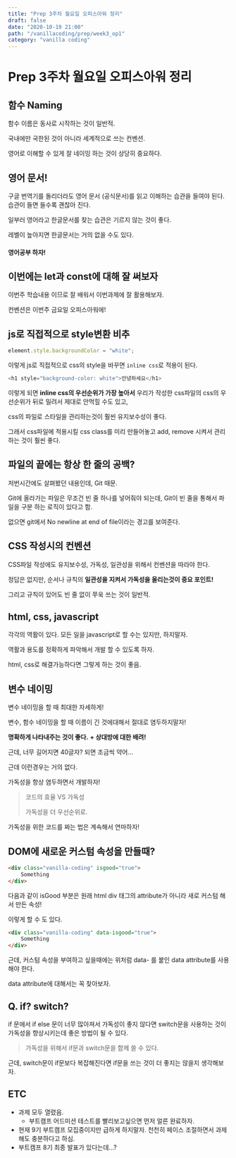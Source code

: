 ```yaml
---
title: "Prep 3주차 월요일 오피스아워 정리"
draft: false
date: "2020-10-19 21:00"
path: "/vanillacoding/prep/week3_op1"
category: "vanilla coding"
---
```




# Prep 3주차 월요일 오피스아워 정리

## 함수 Naming

함수 이름은 동사로 시작하는 것이 일반적.

국내에만 국한된 것이 아니라 세계적으로 쓰는 컨벤션.

영어로 이해할 수 있게 잘 네이밍 하는 것이 상당히 중요하다.



## 영어 문서!

구글 번역기를 돌리더라도 영어 문서 (공식문서)를 읽고 이해하는 습관을 들여야 된다.
습관이 들면 들수록 괜찮아 진다.

일부러 영어라고 한글문서를 찾는 습관은 기르지 않는 것이 좋다.

레벨이 높아지면 한글문서는 거의 없을 수도 있다.

#### 영어공부 하자!



## 이번에는 let과 const에 대해 잘 써보자

이번주 학습내용 이므로 잘 배워서 이번과제에 잘 활용해보자.

컨벤션은 이번주 금요일 오피스아워에!



## js로 직접적으로 style변환 비추

```js
element.style.backgroundColor = "white";
```

이렇게 js로 직접적으로 css의 style을 바꾸면 `inline css`로 적용이 된다.

```js
<h1 style="background-color: white">안녕하세요</h1>
```

이렇게 되면 **inline css의 우선순위가 가장 높아서** 우리가 작성한 css파일의 css의 우선순위가 뒤로 밀려서 제대로 안먹힐 수도 있고,

css의 파일로 스타일을 관리하는것이 훨씬 유지보수성이 좋다.

그래서 css파일에 적용시킬 css class를 미리 만들어놓고 add, remove 시켜서 관리하는 것이 훨씬 좋다.



## 파일의 끝에는 항상 한 줄의 공백?

저번시간에도 살펴봤던 내용인데,
Git 때문.

Git에 올라가는 파일은 무조건  빈 줄 하나를 넣어줘야 되는데,
Git이 빈 줄을 통해서 파일을 구분 하는 로직이 있다고 함.

없으면 git에서 No newline at end of file이라는 경고를 보여준다.



## CSS 작성시의 컨벤션

CSS파일 작성에도 유지보수성, 가독성, 일관성을 위해서 컨벤션을 따라야 한다.

정답은 없지만, 순서나 규칙의 **일관성을 지켜서 가독성을 올리는것이 중요 포인트!**

그리고 규칙이 있어도 빈 줄 없이 쭈욱 쓰는 것이 일반적.



## html, css, javascript

각각의 역활이 있다.
모든 일을 javascript로 할 수는 있지만, 하지말자.

역활과 용도를 정확하게 파악해서 개발 할 수 있도록 하자.

html, css로 해결가능하다면 그렇게 하는 것이 좋음.



## 변수 네이밍

변수 네이밍을 할 때 최대한 자세하게!

변수, 함수 네이밍을 할 때 이름이 긴 것에대해서 절대로 염두하지말자!

**명확하게 나타내주는 것이 좋다.**
**+ 상대방에 대한 배려!**

근데, 너무 길어지면 40글자? 되면 조금씩 약어...

근데 이런경우는 거의 없다. 

가독성을 항상 염두하면서 개발하자!

> 코드의 효율 VS 가독성 
>
> 가독성을 더 우선순위로.

가독성을 위한 코드를 짜는 법은 계속해서 연마하자!


## DOM에 새로운 커스텀 속성을 만들때?

```html
<div class="vanilla-coding" isgood="true">
    Something
</div>
```

다음과 같이 isGood 부분은 원래 html div 태그의 attribute가 아니라 새로 커스텀 해서 만든 속성!

이렇게 할 수 도 있다.

```html
<div class="vanilla-coding" data-isgood="true">
    Something
</div>
```

근데, 커스텀 속성을 부여하고 싶을때에는 위처럼 data- 를 붙인 data attribute를 사용해야 한다.

data attribute에 대해서는 꼭 찾아보자.



## Q. if? switch?

if 문에서 if else 문이 너무 많아져서 가독성이 좋지 않다면 switch문을 사용하는 것이 가독성을 향상시키는데 좋은 방법이 될 수 있다.

> 가독성을 위해서 if문과 switch문을 함께 쓸 수 있다.

근데, switch문이 if문보다 복잡해진다면 if문을 쓰는 것이 더 좋지는 않을지 생각해보자.



## ETC

- 과제 모두 열렸음.
  - 부트캠프 어드미션 테스트를 빨리보고싶으면 먼저 얼른 완료하자.
- 현재 9기 부트캠프 모집중이지만 급하게 하지말자. 
  천천히 페이스 조절하면서 과제해도 충분하다고 하심.
- 부트캠프 8기 최종 발표가 있다는데...?